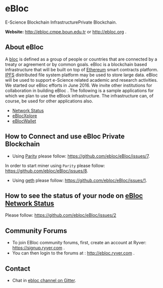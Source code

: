 # eBloc
E-Science Blockchain InfrastructurePrivate Blockchain.

**Website:** http://ebloc.cmpe.boun.edu.tr  or http://ebloc.org .

## About eBloc
A [bloc](https://www.merriam-webster.com/dictionary/bloc) is defined as a group of people or countries that are connected by a treaty or agreement or by common goals. eBloc is a blockchain based infrastructure that will be built on top of [Ethereum](https://www.ethereum.org) smart contracts platform. [IPFS](https://ipfs.io) distributed file system platform may be used to store large data. eBloc will be used to support e-Science related academic and research activities. We started our eBloc efforts in June 2016. We invite other institutions for collaboration in building eBloc . The following is a sample applications for which we plan to use the eBlock infrastructure. The infrastructure can, of course, be used for other applications also.

- [Network Status](http://ebloc.cmpe.boun.edu.tr:3001)
- [eBlocXplore](http://ebloc.cmpe.boun.edu.tr:8000/blocxplore4.html)
- [eBlocWallet](http://ebloc.cmpe.boun.edu.tr:3002)

## How to Connect and use eBloc Private Blockchain

- Using [Parity](https://github.com/paritytech/parity) please follow:
https://github.com/ebloc/eBloc/issues/7. 

In order to start miner using `Parity` please follow: https://github.com/ebloc/eBloc/issues/8.

- Using [geth](https://github.com/ethereum/go-ethereum) please follow:
https://github.com/ebloc/eBloc/issues/1. 

## How to see the status of your node on [eBloc Network Status](http://ebloc.cmpe.boun.edu.tr:3001)
Please follow: https://github.com/ebloc/eBloc/issues/2

## Community Forums
- To join EBloc community forums, first, create an account at Ryver: https://signup.ryver.com .
- You can then login to the forums at : http://ebloc.ryver.com .

## Contact
- Chat in [ebloc channel on Gitter](https://gitter.im/ebloc).
